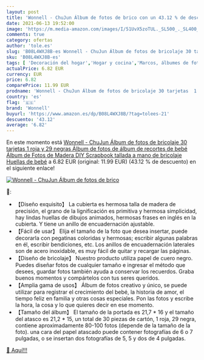 ```yaml
---
layout: post
title: 'Wonnell - ChuJun Álbum de fotos de brico con un 43.12 % de descuento'
date: 2021-06-13 19:52:00
image: 'https://m.media-amazon.com/images/I/51UvX5zoTUL._SL500_._SL400_.jpg'
comments: true
category: ofertas
author: 'tole.es'
slug: 'B08L4WXJ8B-es Wonnell - ChuJun Álbum de fotos de bricolaje 30 tarjetas 1...'
sku: 'B08L4WXJ8B-es'
tags: [ 'Decoración del hogar','Hogar y cocina','Marcos, álbumes de fotos y accesorios','bebé','wonnell','Álbumes de fotos', ]
actualPrice: 6.82 EUR
currency: EUR
price: 6.82
comparePrice: 11.99 EUR
prodname: 'Wonnell - ChuJun Álbum de fotos de bricolaje 30 tarjetas  1 roja y 29 negras   Álbum de fotos de álbum de recortes de bebé  Álbum de Fotos de Madera DIY Scrapbook tallada a mano de bricolaje Huellas de bebé'
country: 'es'
flag: '🇪🇸'
brand: 'Wonnell'
buyurl: 'https://www.amazon.es/dp/B08L4WXJ8B/?tag=tolees-21'
descuento: '43.12'
average: '6.82'
---
```


En este momento está [Wonnell - ChuJun Álbum de fotos de bricolaje 30 tarjetas  1 roja y 29 negras   Álbum de fotos de álbum de recortes de bebé  Álbum de Fotos de Madera DIY Scrapbook tallada a mano de bricolaje Huellas de bebé](https://www.amazon.es/dp/B08L4WXJ8B/?tag=tolees-21) a 6.82 EUR (original: 11.99 EUR) (43.12 %  de descuento) en el siguiente enlace!

[![Wonnell - ChuJun Álbum de fotos de brico](https://m.media-amazon.com/images/I/51UvX5zoTUL._SL500_._SL400_.jpg)](https://www.amazon.es/dp/B08L4WXJ8B/?tag=tolees-21)

🔎:

- 【Diseño exquisito】 La cubierta es hermosa talla de madera de precisión, el grano de la lignificación es primitiva y hermosa simplicidad, hay lindas huellas de dibujos animados, hermosas frases en inglés en la cubierta. Y tiene un anillo de encuadernación ajustable.
- 【Fácil de usar】 Elija el tamaño de la foto que desea insertar, puede decorarla con pegatinas coloridas y hermosas; escribir algunas palabras en él, escribir bendiciones, etc. Los anillos de encuadernación laterales son de acero inoxidable, es muy fácil de quitar y recargar las páginas.
- 【Diseño de bricolaje】 Nuestro producto utiliza papel de cuero negro. Puedes diseñar fotos de cualquier tamaño e ingresar el método que desees, guardar fotos también ayuda a conservar los recuerdos. Graba buenos momentos y compártelos con tus seres queridos.
- 【Amplia gama de usos】 Álbum de fotos creativo y único, se puede utilizar para registrar el crecimiento del bebé, la historia de amor, el tiempo feliz en familia y otras cosas especiales. Pon las fotos y escribe la hora, la cosa y lo que quieres decir en ese momento.
- 【Tamaño del álbum】 El tamaño de la portada es 21,7 * 16 y el tamaño del atasco es 21,2 * 15, un total de 30 piezas de cartón, 1 roja, 29 negra, contiene aproximadamente 80-100 fotos (depende de la tamaño de la foto). una cara del papel atascado puede contener fotografías de 6 o 7 pulgadas, o se insertan dos fotografías de 5, 5 y dos de 4 pulgadas.

[🛒 Aquí!!!](https://www.amazon.es/dp/B08L4WXJ8B/?tag=tolees-21)
